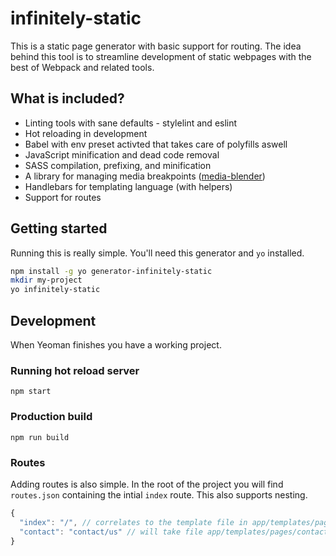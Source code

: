 infinitely-static
===================

This is a static page generator with basic support for routing. The idea
behind this tool is to streamline development of static webpages with
the best of Webpack and related tools.

## What is included?

* Linting tools with sane defaults - stylelint and eslint
* Hot reloading in development
* Babel with env preset activted that takes care of polyfills aswell
* JavaScript minification and dead code removal
* SASS compilation, prefixing, and minification
* A library for managing media breakpoints ([media-blender](https://github.com/infinum/media-bledner))
* Handlebars for templating language (with helpers)
* Support for routes

## Getting started

Running this is really simple. You'll need this generator and `yo` installed.

```bash
npm install -g yo generator-infinitely-static
mkdir my-project
yo infinitely-static
```

## Development

When Yeoman finishes you have a working project.

### Running hot reload server

```
npm start
```

### Production build

```
npm run build
```

### Routes

Adding routes is also simple. In the root of the project you will find `routes.json` containing the intial `index` route. This also supports nesting.

```javascript
{
  "index": "/", // correlates to the template file in app/templates/pages/index.hbs
  "contact": "contact/us" // will take file app/templates/pages/contact.hbs
}
```